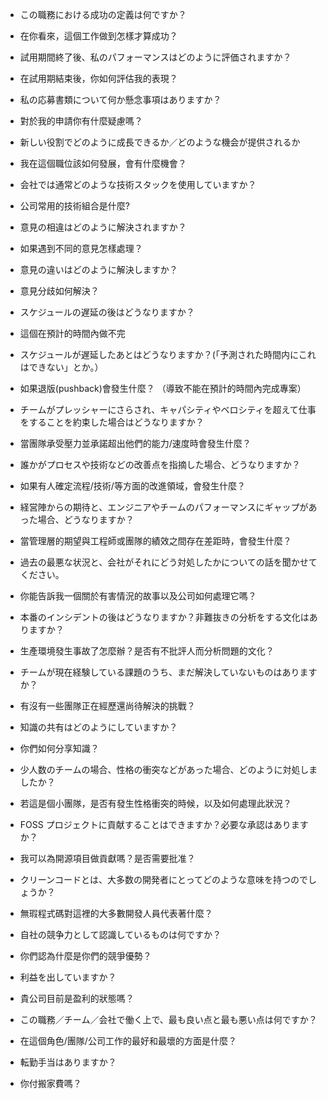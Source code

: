- この職務における成功の定義は何ですか？
- 在你看來，這個工作做到怎樣才算成功？

- 試用期間終了後、私のパフォーマンスはどのように評価されますか？
- 在試用期結束後，你如何評估我的表現？

- 私の応募書類について何か懸念事項はありますか？
- 對於我的申請你有什麼疑慮嗎？

- 新しい役割でどのように成長できるか／どのような機会が提供されるか
- 我在這個職位該如何發展，會有什麼機會？

- 会社では通常どのような技術スタックを使用していますか？
- 公司常用的技術組合是什麼?

- 意見の相違はどのように解決されますか？
- 如果遇到不同的意見怎樣處理？
- 意見の違いはどのように解決しますか？
- 意見分歧如何解決？

- スケジュールの遅延の後はどうなりますか？
- 這個在預計的時間內做不完
- スケジュールが遅延したあとはどうなりますか？(「予測された時間内にこれはできない」とか。）
- 如果退版(pushback)會發生什麼？ （導致不能在預計的時間內完成專案）

- チームがプレッシャーにさらされ、キャパシティやベロシティを超えて仕事をすることを約束した場合はどうなりますか？
- 當團隊承受壓力並承諾超出他們的能力/速度時會發生什麼？

- 誰かがプロセスや技術などの改善点を指摘した場合、どうなりますか？
- 如果有人確定流程/技術/等方面的改進領域，會發生什麼？

- 経営陣からの期待と、エンジニアやチームのパフォーマンスにギャップがあった場合、どうなりますか？
- 當管理層的期望與工程師或團隊的績效之間存在差距時，會發生什麼？

- 過去の最悪な状況と、会社がそれにどう対処したかについての話を聞かせてください。
- 你能告訴我一個關於有害情況的故事以及公司如何處理它嗎？

- 本番のインシデントの後はどうなりますか？非難抜きの分析をする文化はありますか？
- 生產環境發生事故了怎麼辦？是否有不批評人而分析問題的文化？

- チームが現在経験している課題のうち、まだ解決していないものはありますか？
- 有沒有一些團隊正在經歷還尚待解決的挑戰？

- 知識の共有はどのようにしていますか？
- 你們如何分享知識？

- 少人数のチームの場合、性格の衝突などがあった場合、どのように対処しましたか？
- 若這是個小團隊，是否有發生性格衝突的時候，以及如何處理此狀況？

- FOSS プロジェクトに貢献することはできますか？必要な承認はありますか？
- 我可以為開源項目做貢獻嗎？是否需要批准？

- クリーンコードとは、大多数の開発者にとってどのような意味を持つのでしょうか？
- 無瑕程式碼對這裡的大多數開發人員代表著什麼？

- 自社の競争力として認識しているものは何ですか？
- 你們認為什麼是你們的競爭優勢？

- 利益を出していますか？
- 貴公司目前是盈利的狀態嗎？

- この職務／チーム／会社で働く上で、最も良い点と最も悪い点は何ですか？
- 在這個角色/團隊/公司工作的最好和最壞的方面是什麼？

- 転勤手当はありますか？
- 你付搬家費嗎？
